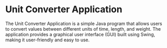 # Unit Converter Application
The Unit Converter Application is a simple Java program that allows users to convert values between different units of time, length, and weight. The application provides a graphical user interface (GUI) built using Swing, making it user-friendly and easy to use.
